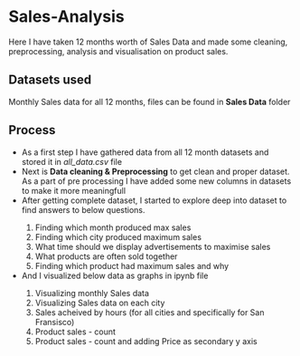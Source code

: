 # Sales-Analysis
Here I have taken 12 months worth of Sales Data and made some cleaning, preprocessing, analysis and visualisation on product sales.
## Datasets used
Monthly Sales data for all 12 months, files can be found in <b>Sales Data</b> folder
## Process
<ul>
  <li>As a first step I have gathered data from all 12 month datasets and stored it in <i>all_data.csv</i> file</li>
  <li>Next is <b>Data cleaning & Preprocessing</b> to get clean and proper dataset. As a part of pre processing I have added some new columns in datasets to make it more meaningfull</li>
  <li>After getting complete dataset, I started to explore deep into dataset to find answers to below questions.</li>
  <ol>
    <li>Finding which month produced max sales</li>
    <li>Finding which city produced maximum sales</li>
    <li>What time should we display advertisements to maximise sales</li>
    <li>What products are often sold together</li>
    <li>Finding which product had maximum sales and why</li>
  </ol>
  <li>And I visualized below data as graphs in ipynb file</li>
  <ol>
    <li>Visualizing monthly Sales data</li>
    <li>Visualizing Sales data on each city</li>
    <li>Sales acheived by hours (for all cities and specifically for San Fransisco)</li>
    <li>Product sales - count</li>
    <li>Product sales - count and adding Price as secondary y axis</li>
  </ol>
</ul>
